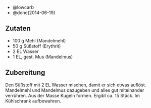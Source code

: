 - @lowcarb
- @done(2014-06-19)

## Zutaten

- 100 g       Mehl (Mandelmehl)
- 50 g        Süßstoff (Erythrit)
- 2 EL        Wasser
- 1 EL, gest. Mus (Mandelmus)

## Zubereitung
Den Süßstoff mit 2 EL Wasser mischen, damit er sich etwas auflöst.  Mandelmehl und Mandelmus dazugeben und alles gut miteinander verrühren. Aus der Masse Kugeln formen. Ergibt ca. 15 Stück. Im Kühlschrank aufbewahren.
